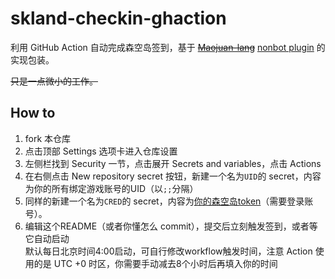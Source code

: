 # skland-checkin-ghaction

利用 GitHub Action 自动完成森空岛签到，基于 ~~[Maojuan-lang](https://github.com/Maojuan-lang/SenKongDao)~~ [nonbot plugin](https://github.com/GuGuMur/nonebot-plugin-skland-arksign) 的实现包装。

~~只是一点微小的工作。~~

## How to
1. fork 本仓库
2. 点击顶部 Settings 选项卡进入仓库设置
3. 左侧栏找到 Security 一节，点击展开 Secrets and variables，点击 Actions
4. 在右侧点击 New repository secret 按钮，新建一个名为``UID``的 secret，内容为你的所有绑定游戏账号的UID（以``;;``分隔）
5. 同样的新建一个名为``CRED``的 secret，内容为[你的森空岛token](https://web-api.skland.com/account/info/hg)（需要登录账号）。
6. 编辑这个README（或者你懂怎么 commit），提交后立刻触发签到，或者等它自动启动<br>默认每日北京时间4:00启动，可自行修改workflow触发时间，注意 Action 使用的是 UTC +0 时区，你需要手动减去8个小时后再填入你的时间
